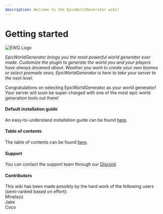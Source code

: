 ```yaml
---
description: Welcome to the EpicWorldGenerator wiki!
---
```


# Getting started

![EWG Logo](http://i.imgur.com/H6kA9jQ.png)

_EpicWorldGenerator brings you the most powerful world generator ever made. Customize the plugin to generate the world you and your players have always dreamed about. Weather you want to create your own biomes or select premade ones; EpicWorldGenerator is here to take your server to the next level._

Congratulations on selecting EpicWorldGenerator as your world generator! Your server will soon be super-charged with one of the most epic world generation tools out there!

#### Default installation guide

An easy-to-understand installation guide can be found [here](https://docs.dynamic-bytes.com/beginner/basic-installation).

#### Table of contents

The table of contents can be found [here](https://docs.dynamic-bytes.com/table-of-contents).

#### Support

You can contact the support team through our [Discord](https://discord.gg/Jq3ecb3).

#### Contributors

This wiki has been made possibly by the hard work of the following users \(semi-ranked based on effort\):  
Minelazz  
Jake  
Coco

